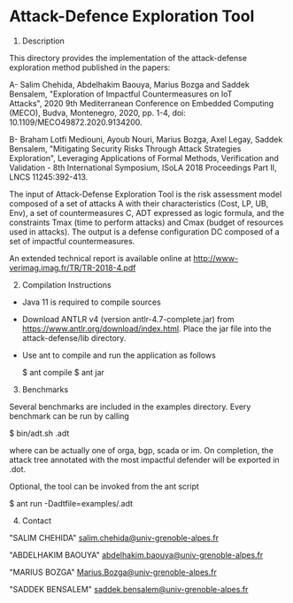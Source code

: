 # Attack-Defence Exploration Tool

1. Description

This directory provides the implementation of the attack-defense exploration method published in the papers:

A- Salim Chehida, Abdelhakim Baouya, Marius Bozga and Saddek Bensalem, "Exploration of Impactful Countermeasures on IoT Attacks", 2020 9th Mediterranean Conference on Embedded Computing (MECO), Budva, Montenegro, 2020, pp. 1-4, doi: 10.1109/MECO49872.2020.9134200.

B- Braham Lotfi Mediouni, Ayoub Nouri, Marius Bozga, Axel Legay, Saddek Bensalem, "Mitigating Security Risks Through Attack Strategies Exploration", Leveraging Applications of Formal Methods, Verification and Validation - 8th International Symposium, ISoLA 2018 Proceedings Part II, LNCS 11245:392-413.

The input of Attack-Defense Exploration Tool is the risk assessment model composed of a set of attacks A with their characteristics (Cost, LP, UB, Env), a set of countermeasures C, ADT expressed as logic formula, and the constraints Tmax (time to perform attacks) and Cmax (budget of resources used in attacks). The output is a defense configuration DC composed of a set of impactful countermeasures.


An extended technical report is available online at
  http://www-verimag.imag.fr/TR/TR-2018-4.pdf


2. Compilation Instructions

- Java 11 is required to compile sources

- Download ANTLR v4 (version antlr-4.7-complete.jar)
from https://www.antlr.org/download/index.html.
Place the jar file into the attack-defense/lib directory.

- Use ant to compile and run the application as follows

    $ ant compile
    $ ant jar


3. Benchmarks

Several benchmarks are included in the examples directory.
Every benchmark can be run by calling

   $ bin/adt.sh <behnchmark>.adt

where <benchmark> can be actually one of orga, bgp, scada or im.
On completion, the attack tree annotated with the most impactful defender will be exported in <benchmark>.dot.

Optional, the tool can be invoked from the ant script

   $ ant run -Dadtfile=examples/<benchmark>.adt
   

4. Contact

"SALIM CHEHIDA" <salim.chehida@univ-grenoble-alpes.fr>

"ABDELHAKIM BAOUYA" <abdelhakim.baouya@univ-grenoble-alpes.fr>

"MARIUS BOZGA" <Marius.Bozga@univ-grenoble-alpes.fr>

"SADDEK BENSALEM" <saddek.bensalem@univ-grenoble-alpes.fr>


